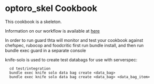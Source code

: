 optoro\_skel Cookbook
========================
This cookbook is a skeleton.

Information on our workflow is available at [here](https://optoro.atlassian.net/wiki/display/DO/Adding+a+cookbook+to+the+Chef+Pipeline)

In order to run guard thta will monitor and test your cookbook against chefspec, rubocop and foodcritic first run bundle install,
and then run bundle exec guard in a separate console 

knife-solo is used to create test databags for use with serverspec:
```
  cd test/integration
  bundle exec knife solo data bag create <data_bag>
  bundle exec knife solo data bag create <data_bag> <data_bag_item>
```
